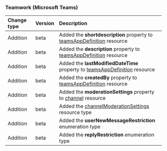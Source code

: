 ### Teamwork (Microsoft Teams)

| **Change type** | **Version** | **Description** |
|:---|:---|:---|
|Addition|beta|Added the **shortdescription** property to [teamsAppDefinition](/graph/api/resources/teamsAppDefinition?view=graph-rest-beta) resource|
|Addition|beta|Added the **description** property to [teamsAppDefinition](/graph/api/resources/teamsAppDefinition?view=graph-rest-beta) resource|
|Addition|beta|Added the **lastModifiedDateTime** property to [teamsAppDefinition](/graph/api/resources/teamsAppDefinition?view=graph-rest-beta) resource|
|Addition|beta|Added the **createdBy** property to [teamsAppDefinition](/graph/api/resources/teamsAppDefinition?view=graph-rest-beta) resource|
|Addition|beta|Added the **moderationSettings** property to [channel](/graph/api/resources/channel?view=graph-rest-beta) resource|
|Addition|beta|Added the [channelModerationSettings](/graph/api/resources/channelModerationSettings?view=graph-rest-beta) resource type|
|Addition|beta|Added the **userNewMessageRestriction** enumeration type|
|Addition|beta|Added the **replyRestriction** enumeration type|
